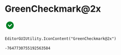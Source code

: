 # GreenCheckmark@2x
![](/img/GreenCheckmark@2x.png)

``` CSharp
EditorGUIUtility.IconContent("GreenCheckmark@2x")
```
```
-7647730755192563584
```
